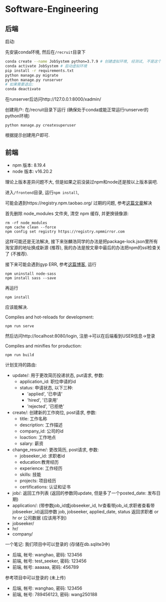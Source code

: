 # Software-Engineering
## 后端

启动:

先安装conda环境, 然后在`/recruit`目录下
```bash
conda create --name JobSystem python=3.7.9 # 创建虚拟环境, 经测试, 不是这个python版本可能会出兼容性问题
conda activate JobSystem # 启动虚拟环境
pip install -r requirements.txt
python manage.py migrate
python manage.py runserver
# 如果需要退出:
conda deactivate
```
在runserver后访问http://127.0.0.1:8000/xadmin/

创建用户:
在/recruit目录下运行 (确保处于conda或能正常运行runserver的python环境)
```
python manage.py createsuperuser
```
根据提示创建用户即可.

## 前端
- npm 版本: 8.19.4
- node 版本: v16.20.2

理论上版本差异问题不大, 但是如果之前没装过npm和node还是按以上版本装吧.

进入`/frontend`目录, 运行`npm install`, 

可能会遇到https://registry.npm.taobao.org/ 过期的问题, 参考[这篇文章](https://juejin.cn/post/7336466381801324607)解决

首先删除 node_modules 文件夹, 清空 npm 缓存, 并更换镜像源:

```
rm -rf node_modules
npm cache clean --force
npm config set registry https://registry.npmmirror.com
```
这样可能还是无法解决, 接下来张麟浩同学的办法是把package-lock.json里所有淘宝源的地址换成新源 (推荐), 我的办法是按文章中最后的办法把npm的ssl检查关了 (不推荐).

接下来可能会遇到gyp ERR, 参考[这篇博客](https://github.com/nodejs/node-gyp/tree/main/docs#readme), 运行
```
npm uninstall node-sass
npm install sass --save
```
再运行
```
npm install
```
应该能解决.

Compiles and hot-reloads for development:
```
npm run serve
```

然后访问http://localhost:8080/login, 注册->可以在后端看到USER信息->登录


Compiles and minifies for production:
```
npm run build
```

计划支持的路由:
- update/: 用于更改简历投递状态, put请求, 参数: 
  - application_id: 职位申请的id
  - status: 申请状态, 以下三种:
    - 'applied', '已申请'
    - 'hired', '已录用'
    - 'rejected', '已拒绝'
- create/: 创建新的工作岗位, post请求, 参数:
  - title: 工作名称
  - description: 工作描述
  - company_id: 公司的id 
  - loaction: 工作地点
  - salary: 薪资
- change_resume/: 更改简历, post请求, 参数: 
  - jobseeker_id: 求职者id 
  - education:教育经历 
  - experience: 工作经历 
  - skills: 技能 
  - projects: 项目经历 
  - certifications: 认证和证书
- job/: 返回工作列表 (返回的参数同update, 但是多了一个posted_date: 发布日期) 
- application/: (带参数job_id或jobseeker_id, hr查看带job_id,求职者查看带jobseeker_id)返回参数 job, jobseeker, applied_date, status
返回求职者 or hr or 公司数据 (应该用不到) 
- jobseeker/
- hr/
- company/

一个笔记: 我们项目中可以登录的 (存储在db.sqlite3中)
- 后端, 帐号: wanghao, 密码: 123456
- 前端, 帐号: test_seeker, 密码: 123456
- 前端, 帐号: aaaaaa, 密码: 456789

参考项目中可以登录的 (未上传)
- 后端, 帐号: wanghao, 密码: 123456
- 前端, 帐号: 789456123, 密码: wang250188
